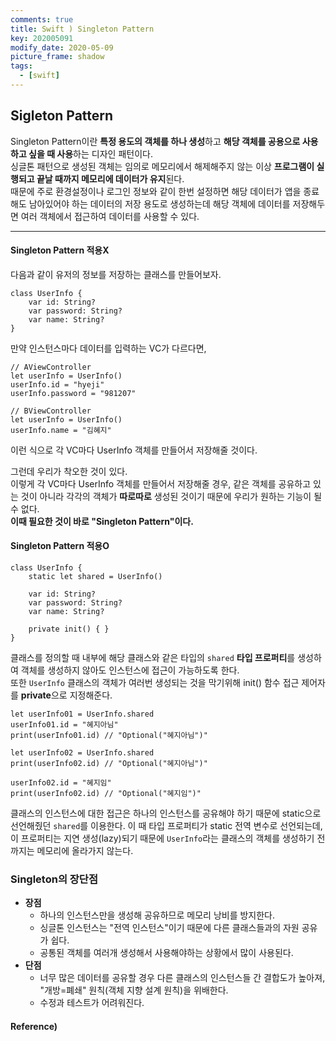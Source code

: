 ```yaml
---
comments: true
title: Swift ) Singleton Pattern
key: 202005091
modify_date: 2020-05-09
picture_frame: shadow
tags:
  - [swift]
---
```

 
## Sigleton Pattern
 
Singleton Pattern이란 **특정 용도의 객체를 하나 생성**하고 **해당 객체를 공용으로 사용하고 싶을 때 사용**하는 디자인 패턴이다.   
싱글톤 패턴으로 생성된 객체는 임의로 메모리에서 해제해주지 않는 이상 **프로그램이 실행되고 끝날 때까지 메모리에 데이터가 유지**된다.   
때문에 주로 환경설정이나 로그인 정보와 같이 한번 설정하면 해당 데이터가 앱을 종료해도 남아있어야 하는 데이터의 저장 용도로 생성하는데 해당 객체에 데이터를 저장해두면 여러 객체에서 접근하여 데이터를 사용할 수 있다.
 
***
 
#### Singleton Pattern 적용X
 
다음과 같이 유저의 정보를 저장하는 클래스를 만들어보자.
```
class UserInfo {
    var id: String?
    var password: String?
    var name: String?
}
```
만약 인스턴스마다 데이터를 입력하는 VC가 다르다면,
```
// AViewController
let userInfo = UserInfo()
userInfo.id = "hyeji"
userInfo.password = "981207"
 
// BViewController
let userInfo = UserInfo()
userInfo.name = "김혜지"
```
이런 식으로 각 VC마다 UserInfo 객체를 만들어서 저장해줄 것이다.   
 
그런데 우리가 착오한 것이 있다.   
이렇게 각 VC마다 UserInfo 객체를 만들어서 저장해줄 경우, 같은 객체를 공유하고 있는 것이 아니라 각각의 객체가 **따로따로** 생성된 것이기 때문에 우리가 원하는 기능이 될 수 없다.   
**이때 필요한 것이 바로 "Singleton Pattern"이다.**
 
#### Singleton Pattern 적용O
 
```
class UserInfo {
    static let shared = UserInfo()
    
    var id: String?
    var password: String?
    var name: String?
    
    private init() { }
}
```
클래스를 정의할 때 내부에 해당 클래스와 같은 타입의 `shared` **타입 프로퍼티**를 생성하여 객체를 생성하지 않아도 인스턴스에 접근이 가능하도록 한다.   
또한 `UserInfo` 클래스의 객체가 여러번 생성되는 것을 막기위해 init() 함수 접근 제어자를 **private**으로 지정해준다.   
```
let userInfo01 = UserInfo.shared
userInfo01.id = "혜지아님"
print(userInfo01.id) // "Optional("혜지아님")"

let userInfo02 = UserInfo.shared
print(userInfo02.id) // "Optional("혜지아님")"

userInfo02.id = "혜지임"
print(userInfo02.id) // "Optional("혜지임")"
```
클래스의 인스턴스에 대한 접근은 하나의 인스턴스를 공유해야 하기 때문에 static으로 선언해줬던 `shared`를 이용한다.
이 때 타입 프로퍼티가 static 전역 변수로 선언되는데, 이 프로퍼티는 지연 생성(lazy)되기 때문에 `UserInfo`라는 클래스의 객체를 생성하기 전까지는 메모리에 올라가지 않는다.
 
### Singleton의 장단점
 
- **장점**
  - 하나의 인스턴스만을 생성해 공유하므로 메모리 낭비를 방지한다.
  - 싱글톤 인스턴스는 "전역 인스턴스"이기 때문에 다른 클래스들과의 자원 공유가 쉽다.
  - 공통된 객체를 여러개 생성해서 사용해야하는 상황에서 많이 사용된다.
- **단점**
  - 너무 많은 데이터를 공유할 경우 다른 클래스의 인스턴스들 간 결합도가 높아져, "개방=폐쇄" 원칙(객체 지향 설계 원칙)을 위배한다.
  - 수정과 테스트가 어려워진다.
  
#### Reference)

